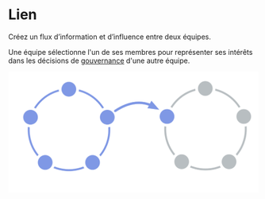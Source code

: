 # Lien

<summary>
Créez un flux d’information et d’influence entre deux équipes.
</summary>

Une équipe sélectionne l'un de ses membres pour représenter ses intérêts dans les décisions de [gouvernance](glossary:governance) d'une autre équipe.

![Un cercle lié à un autre cercle](img/structural-patterns/link.png)